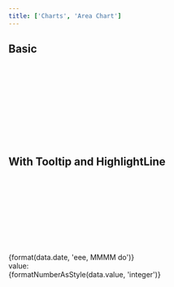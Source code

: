 ```yaml
---
title: ['Charts', 'Area Chart']
---
```


<script lang="ts">
	import { scaleTime } from 'd3-scale';
	import { format } from 'date-fns';
	import { formatDate, PeriodType } from 'svelte-ux/utils/date';
	import { formatNumberAsStyle } from 'svelte-ux/utils/number';

	import Chart, { Svg } from '$lib/components/Chart.svelte';
	import Area from '$lib/components/Area.svelte';
	import AxisX from '$lib/components/AxisX.svelte';
	import AxisY from '$lib/components/AxisY.svelte';
	import Baseline from '$lib/components/Baseline.svelte';
	import HighlightLine from '$lib/components/HighlightLine.svelte';
	import Tooltip from '$lib/components/Tooltip.svelte';

	import Preview from '$lib/docs/Preview.svelte';
	import { createDateSeries } from '$lib/utils/genData';


	const data = createDateSeries({ min: 50, max: 100, value: 'integer' });
</script>

## Basic

<Preview>
	<div class="h-[300px] p-4 border rounded">
		<Chart
			{data}
			x="date"
			xScale={scaleTime()}
			y="value"
			yDomain={[0, null]}
			yNice
			padding={{ left: 16, bottom: 24 }}
		>
			<Svg>
				<AxisY gridlines />
				<AxisX formatTick={(d) => formatDate(d, PeriodType.Day, 'short')} />
				<Baseline x y />
				<Area color="var(--color-blue-500)" line={{ width: 2 }} />
			</Svg>
		</Chart>
	</div>
</Preview>

## With Tooltip and HighlightLine

<Preview>
	<div class="h-[300px] p-4 border rounded">
		<Chart
			{data}
			x="date"
			xScale={scaleTime()}
			y="value"
			yDomain={[0, null]}
			yNice
			padding={{ left: 16, bottom: 24 }}
		>
			<Svg>
				<AxisY gridlines />
				<AxisX formatTick={(d) => formatDate(d, PeriodType.Day, 'short')} />
				<Baseline x y />
				<Area color="var(--color-blue-500)" line={{ width: 2 }} />
			</Svg>
			<Tooltip let:data>
				<div class="tooltip">
					<div class="tooltip-header">
						{format(data.date, 'eee, MMMM do')}
					</div>
					<div class="grid grid-cols-[1fr,auto] gap-x-2 gap-y-1 items-center">
						<div class="tooltip-label">value:</div>
						<div class="tooltip-value">
							{formatNumberAsStyle(data.value, 'integer')}
						</div>
					</div>
				</div>
				<g slot="highlight">
					<HighlightLine {data} color="var(--color-blue-500)" />
				</g>
			</Tooltip>
		</Chart>
	</div>
</Preview>

<style lang="postcss">
	.tooltip {
		@apply bg-gray-900/90 backdrop-filter backdrop-blur-[2px] text-white rounded elevation-1 px-2 py-1;
	}
	.tooltip-header {
		@apply text-center font-semibold pb-1 whitespace-nowrap;
	}
	.tooltip-label {
		@apply text-xs text-white/75 text-right whitespace-nowrap;
	}
	.tooltip-value {
		@apply text-sm text-right;
	}
	.tooltip-separator {
		@apply rounded bg-white/50 my-1;
		grid-column: 1 / -1;
		height: 2px;
	}
</style>

